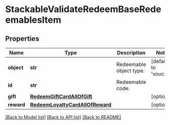 # StackableValidateRedeemBaseRedeemablesItem


## Properties
Name | Type | Description | Notes
------------ | ------------- | ------------- | -------------
**object** | **str** | Redeemable object type. | [default to 'voucher']
**id** | **str** | Redeemable code. | 
**gift** | [**RedeemGiftCardAllOfGift**](RedeemGiftCardAllOfGift.md) |  | [optional] 
**reward** | [**RedeemLoyaltyCardAllOfReward**](RedeemLoyaltyCardAllOfReward.md) |  | [optional] 

[[Back to Model list]](../README.md#documentation-for-models) [[Back to API list]](../README.md#documentation-for-api-endpoints) [[Back to README]](../README.md)


